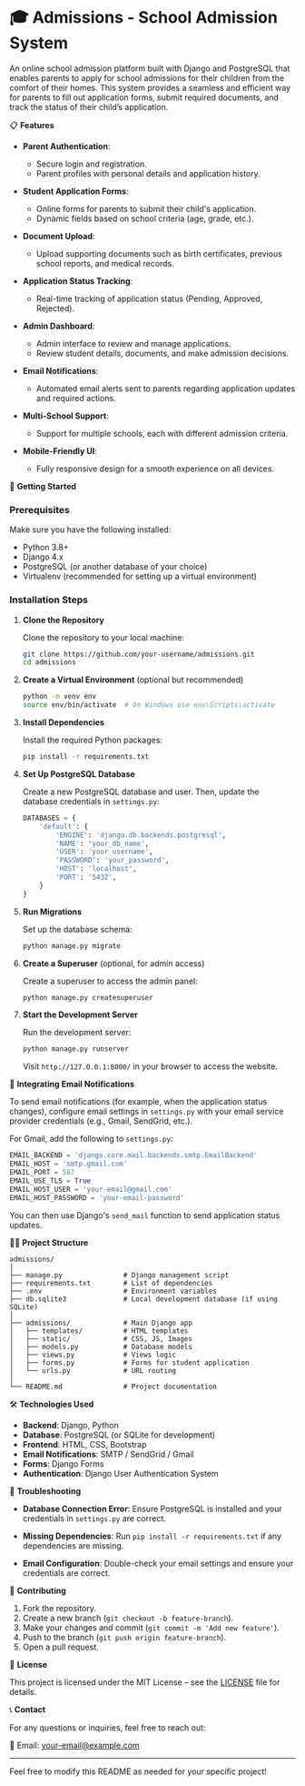 # 🎓 Admissions - School Admission System

An online school admission platform built with Django and PostgreSQL that enables parents to apply for school admissions for their children from the comfort of their homes. This system provides a seamless and efficient way for parents to fill out application forms, submit required documents, and track the status of their child’s application.

📋 **Features**

- **Parent Authentication**:
  - Secure login and registration.
  - Parent profiles with personal details and application history.
  
- **Student Application Forms**:
  - Online forms for parents to submit their child's application.
  - Dynamic fields based on school criteria (age, grade, etc.).
  
- **Document Upload**:
  - Upload supporting documents such as birth certificates, previous school reports, and medical records.
  
- **Application Status Tracking**:
  - Real-time tracking of application status (Pending, Approved, Rejected).
  
- **Admin Dashboard**:
  - Admin interface to review and manage applications.
  - Review student details, documents, and make admission decisions.

- **Email Notifications**:
  - Automated email alerts sent to parents regarding application updates and required actions.

- **Multi-School Support**:
  - Support for multiple schools, each with different admission criteria.

- **Mobile-Friendly UI**:
  - Fully responsive design for a smooth experience on all devices.

🚀 **Getting Started**

### Prerequisites

Make sure you have the following installed:

- Python 3.8+
- Django 4.x
- PostgreSQL (or another database of your choice)
- Virtualenv (recommended for setting up a virtual environment)

### Installation Steps

1. **Clone the Repository**

   Clone the repository to your local machine:
   
   ```bash
   git clone https://github.com/your-username/admissions.git
   cd admissions
   ```

2. **Create a Virtual Environment** (optional but recommended)

   ```bash
   python -m venv env
   source env/bin/activate  # On Windows use env\Scripts\activate
   ```

3. **Install Dependencies**

   Install the required Python packages:
   
   ```bash
   pip install -r requirements.txt
   ```

4. **Set Up PostgreSQL Database**

   Create a new PostgreSQL database and user. Then, update the database credentials in `settings.py`:
   
   ```python
   DATABASES = {
       'default': {
           'ENGINE': 'django.db.backends.postgresql',
           'NAME': 'your_db_name',
           'USER': 'your_username',
           'PASSWORD': 'your_password',
           'HOST': 'localhost',
           'PORT': '5432',
       }
   }
   ```

5. **Run Migrations**

   Set up the database schema:
   
   ```bash
   python manage.py migrate
   ```

6. **Create a Superuser** (optional, for admin access)

   Create a superuser to access the admin panel:
   
   ```bash
   python manage.py createsuperuser
   ```

7. **Start the Development Server**

   Run the development server:
   
   ```bash
   python manage.py runserver
   ```

   Visit `http://127.0.0.1:8000/` in your browser to access the website.

🔗 **Integrating Email Notifications**

To send email notifications (for example, when the application status changes), configure email settings in `settings.py` with your email service provider credentials (e.g., Gmail, SendGrid, etc.).

For Gmail, add the following to `settings.py`:

```python
EMAIL_BACKEND = 'django.core.mail.backends.smtp.EmailBackend'
EMAIL_HOST = 'smtp.gmail.com'
EMAIL_PORT = 587
EMAIL_USE_TLS = True
EMAIL_HOST_USER = 'your-email@gmail.com'
EMAIL_HOST_PASSWORD = 'your-email-password'
```

You can then use Django's `send_mail` function to send application status updates.

🧑‍💻 **Project Structure**

```
admissions/
│
├── manage.py               # Django management script
├── requirements.txt        # List of dependencies
├── .env                    # Environment variables
├── db.sqlite3              # Local development database (if using SQLite)
│
├── admissions/             # Main Django app
│   ├── templates/          # HTML templates
│   ├── static/             # CSS, JS, Images
│   ├── models.py           # Database models
│   ├── views.py            # Views logic
│   ├── forms.py            # Forms for student application
│   └── urls.py             # URL routing
│
└── README.md               # Project documentation
```

🛠️ **Technologies Used**

- **Backend**: Django, Python
- **Database**: PostgreSQL (or SQLite for development)
- **Frontend**: HTML, CSS, Bootstrap
- **Email Notifications**: SMTP / SendGrid / Gmail
- **Forms**: Django Forms
- **Authentication**: Django User Authentication System

🐛 **Troubleshooting**

- **Database Connection Error**:
  Ensure PostgreSQL is installed and your credentials in `settings.py` are correct.
  
- **Missing Dependencies**:
  Run `pip install -r requirements.txt` if any dependencies are missing.
  
- **Email Configuration**:
  Double-check your email settings and ensure your credentials are correct.

🙌 **Contributing**

1. Fork the repository.
2. Create a new branch (`git checkout -b feature-branch`).
3. Make your changes and commit (`git commit -m 'Add new feature'`).
4. Push to the branch (`git push origin feature-branch`).
5. Open a pull request.

📜 **License**

This project is licensed under the MIT License – see the [LICENSE](LICENSE) file for details.

📞 **Contact**

For any questions or inquiries, feel free to reach out:

📧 Email: your-email@example.com

---

Feel free to modify this README as needed for your specific project!
